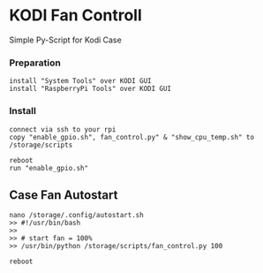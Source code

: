 # KODI Fan Controll
Simple Py-Script for Kodi Case

### Preparation
```
install "System Tools" over KODI GUI
install "RaspberryPi Tools" over KODI GUI
```

### Install
```
connect via ssh to your rpi
copy "enable_gpio.sh", fan_control.py" & "show_cpu_temp.sh" to /storage/scripts

reboot
run "enable_gpio.sh"
```

## Case Fan Autostart
```
nano /storage/.config/autostart.sh
>> #!/usr/bin/bash
>>
>> # start fan = 100%
>> /usr/bin/python /storage/scripts/fan_control.py 100

reboot
```